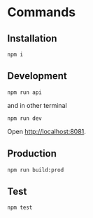 # Commands

## Installation

```Shell
npm i
```


## Development

```Shell
npm run api
```

and in other terminal

```Shell
npm run dev
```

Open [http://localhost:8081](http://localhost:8081).

## Production

```Shell
npm run build:prod
```

## Test

```Shell
npm test
```
